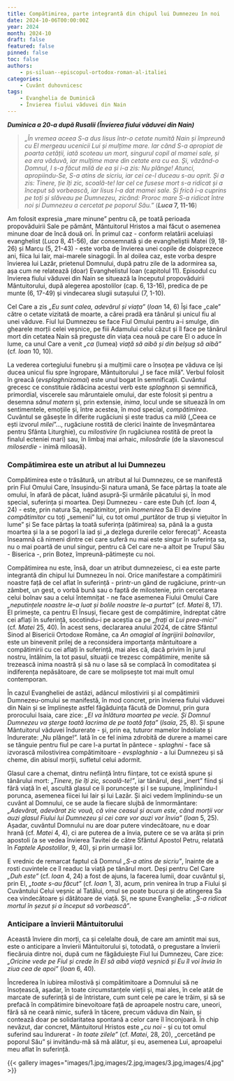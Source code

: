 ```yaml
---
title: Compătimirea, parte integrantă din chipul lui Dumnezeu în noi
date: 2024-10-06T00:00:00Z
year: 2024
month: 2024-10
draft: false
featured: false
pinned: false
toc: false
authors:
    - ps-siluan--episcopul-ortodox-roman-al-italiei
categories:
    - Cuvânt duhovnicesc
tags:
    - Evanghelia de Duminică
    - Învierea fiului văduvei din Nain
---
```

_**Duminica a 20-a după Rusalii (Învierea fiului văduvei din Nain)**_

> _„În vremea aceea S-a dus Iisus într-o cetate numită Nain și împreună cu El mergeau ucenicii Lui și mulțime mare. Iar când S-a apropiat de poarta cetății, iată scoteau un mort, singurul copil al mamei sale, și ea era văduvă, iar mulțime mare din cetate era cu ea. Și, văzând-o Domnul, I s-a făcut milă de ea și i-a zis: Nu plânge! Atunci, apropiindu-Se, S-a atins de sicriu, iar cei ce-l duceau s-au oprit. Și a zis: Tinere, ție îți zic, scoală-te! Iar cel ce fusese mort s-a ridicat și a început să vorbească, iar Iisus l-a dat mamei sale. Și frică i-a cuprins pe toți și slăveau pe Dumnezeu, zicând: Proroc mare S-a ridicat între noi și Dumnezeu a cercetat pe poporul Său.”_ (**_Luca_ 7, 11-16**)

Am folosit expresia „mare minune” pentru că, pe toată perioada propovăduirii Sale pe pământ, Mântuitorul Hristos a mai făcut o asemenea minune doar de încă două ori. În primul caz - conform relatării aceluiași evanghelist (_Luca_ 8, 41-56), dar consemnată și de evangheliștii Matei (9, 18-26) și Marcu (5, 21-43) - este vorba de învierea unei copile de doisprezece ani, fiica lui Iair, mai-marele sinagogii. În al doilea caz, este vorba despre învierea lui Lazăr, prietenul Domnului, după patru zile de la adormirea sa, așa cum ne relatează (doar) Evanghelistul Ioan (capitolul 11). Episodul cu învierea fiului văduvei din Nain se situează la începutul propovăduirii Mântuitorului, după alegerea apostolilor (cap. 6, 13-16), predica de pe munte (6, 17-49) și vindecarea slugii sutașului (7, 1-10).

Cel Care a zis _„Eu sunt calea, adevărul și viața”_ (_Ioan_ 14, 6) Își face „cale” către o cetate vizitată de moarte, a cărei pradă era tânărul și unicul fiu al unei văduve. Fiul lui Dumnezeu se face Fiul Omului pentru a-i smulge, din ghearele morții celei veșnice, pe fiii Adamului celui căzut și îl face pe tânărul mort din cetatea Nain să preguste din viața cea nouă pe care El o aduce în lume, ca unul Care a venit _„ca_ (lumea) _viață să aibă și din belșug să aibă”_ (cf. _Ioan_ 10, 10).

La vederea cortegiului funebru și a mulțimii care o însoțea pe văduva ce își ducea unicul fiu spre îngropare, Mântuitorului „I se face milă”. Verbul folosit în greacă (_evsplaghnizomai_) este unul bogat în semnificații. Cuvântul grecesc ce constituie rădăcina acestui verb este _splaghnon_ și semnifică, primordial, viscerele sau măruntaiele omului, dar este folosit și pentru a desemna _sânul matern_ și, prin extensie, _inima_, locul unde se situează în om sentimentele, emoțiile și, între acestea, în mod special, _compătimirea_. Cuvântul se găsește în diferite rugăciuni și este tradus ca _milă_ („Ceea ce ești izvorul _milei_”…, rugăciune rostită de clerici înainte de înveșmântarea pentru Sfânta Liturghie), cu _milostivire_ (în rugăciunea rostită de preot la finalul ecteniei mari) sau, în limbaj mai arhaic, _milosârdie_ (de la slavonescul _miloserdie_ - inimă miloasă).

### Compătimirea este un atribut al lui Dumnezeu

Compătimirea este o trăsătură, un atribut al lui Dumnezeu, ce se manifestă prin Fiul Omului Care, însușindu-Și natura umană, Se face părtaș la toate ale omului, în afară de păcat, luând asupră-Și urmările păcatului și, în mod special, suferința și moartea. Deși Dumnezeu - care este Duh (cf. _Ioan_ 4, 24) - este, prin natura Sa, nepătimitor, prin _înomenirea_ Sa El devine _compătimitor_ cu toți „semenii” lui, cu tot omul „purtător de trup și viețuitor în lume” și Se face părtaș la toată suferința (pătimirea) sa, până la a gusta moartea și la a se pogorî la iad și „a dezlega durerile celor ferecați”. Aceasta înseamnă că nimeni dintre cei care suferă nu mai este singur în suferința sa, nu o mai poartă de unul singur, pentru că Cel care ne-a altoit pe Trupul Său - Biserica -, prin Botez, împreună-pătimește cu noi.

Compătimirea nu este, însă, doar un atribut dumnezeiesc, ci ea este parte integrantă din chipul lui Dumnezeu în noi. Orice manifestare a compătimirii noastre față de cel aflat în suferință - printr-un gând de rugăciune, printr-un zâmbet, un gest, o vorbă bună sau o faptă de milostenie, prin cercetarea celui bolnav sau a celui întemnițat - ne face asemenea Fiului Omului Care _„neputințele noastre le-a luat și bolile noastre le-a purtat”_ (cf. _Matei_ 8, 17). El primește, ca pentru El Însuși, fiecare gest de compătimire, îndreptat către cei aflați în suferință, socotindu-i pe aceștia ca pe _„frați ai Lui prea-mici”_ (cf. _Matei_ 25, 40). În acest sens, declararea anului 2024, de către Sfântul Sinod al Bisericii Ortodoxe Române, ca _An omagial al îngrijirii bolnavilor_, este un binevenit prilej de a reconsidera importanța mântuitoare a compătimirii cu cei aflați în suferință, mai ales că, dacă privim în jurul nostru, întâlnim, la tot pasul, situații ce trezesc compătimire, menite să trezească inima noastră și să nu o lase să se complacă în comoditatea și indiferența nepăsătoare, de care se molipsește tot mai mult omul contemporan.

În cazul Evangheliei de astăzi, adâncul milostivirii și al compătimirii Dumnezeu-omului se manifestă, în mod concret, prin învierea fiului văduvei din Nain și se împlinește astfel făgăduința făcută de Domnul, prin gura prorocului Isaia, care zice: _„El va înlătura moartea pe vecie. Și Domnul Dumnezeu va șterge toată lacrima de pe toată fața”_ (_Isaia_, 25, 8). Și spune Mântuitorul văduvei îndurerate - și, prin ea, tuturor mamelor îndoliate și îndurerate: „Nu plânge!”. Iată în ce fel inima zdrobită de durere a mamei care se tânguie pentru fiul pe care l-a purtat în pântece - _splaghni_ - face să izvorască milostivirea compătimitoare - _evsplaghnia_ - a lui Dumnezeu și să cheme, din abisul morții, sufletul celui adormit.

Glasul care a chemat, dintru neființă întru ființare, tot ce există spune și tânărului mort: _„Tinere, ție îți zic, scoală-te!”_, iar tânărul, deși „inert” fiind și fără viață în el, ascultă glasul ce îi poruncește și I se supune, împlinindu-I porunca, asemenea fiicei lui Iair și lui Lazăr. Și aici vedem împlinindu-se un cuvânt al Domnului, ce se aude la fiecare slujbă de înmormântare: _„Adevărat, adevărat zic vouă, că vine ceasul și acum este, când morții vor auzi glasul Fiului lui Dumnezeu și cei care vor auzi vor învia”_ (_Ioan_ 5, 25). Așadar, cuvântul Domnului nu are doar putere vindecătoare, nu e doar hrană (cf. _Matei_ 4, 4), ci are puterea de a învia, putere ce se va arăta și prin apostoli (a se vedea învierea Tavitei de către Sfântul Apostol Petru, relatată în _Faptele Apostolilor_, 9, 40), și prin urmașii lor.

E vrednic de remarcat faptul că Domnul _„S-a atins de sicriu”_, înainte de a rosti cuvintele ce îl readuc la viață pe tânărul mort. Deși pentru Cel Care _„Duh este”_ (cf. _Ioan_ 4, 24) a fost de ajuns, la facerea lumii, doar cuvântul și, prin El, _„toate s-au făcut”_ (cf. _Ioan_ 1, 3), acum, prin venirea în trup a Fiului și Cuvântului Celui veșnic al Tatălui, omul se poate bucura și de atingerea Sa cea vindecătoare și dătătoare de viață. Și, ne spune Evanghelia: _„S-a ridicat mortul în șezut și a început să vorbească”_.

### Anticipare a învierii Mântuitorului

Această înviere din morți, ca și celelalte două, de care am amintit mai sus, este o anticipare a învierii Mântuitorului și, totodată, o pregustare a învierii fiecăruia dintre noi, după cum ne făgăduiește Fiul lui Dumnezeu, Care zice: _„Oricine vede pe Fiul și crede în El să aibă viață veșnică și Eu îl voi învia în ziua cea de apoi”_ (_Ioan_ 6, 40).

Încrederea în iubirea milostivă și compătimitoare a Domnului să ne însoțească, așadar, în toate circumstanțele vieții și, mai ales, în cele atât de marcate de suferință și de întristare, cum sunt cele pe care le trăim, și să se prefacă în compătimire binevoitoare față de aproapele nostru care, uneori, fără să ne ceară nimic, suferă în tăcere, precum văduva din Nain, și contează doar pe solidaritatea spontană a celor care îl înconjoară. În chip nevăzut, dar concret, Mântuitorul Hristos este _„cu noi_ - și cu tot omul suferind sau îndurerat - _în toate zilele”_ (cf. _Matei_, 28, 20), „cercetând pe poporul Său” și invitându-mă să mă alătur, și eu, asemenea Lui, aproapelui meu aflat în suferință.

{{< gallery images="images/1.jpg,images/2.jpg,images/3.jpg,images/4.jpg" >}}
